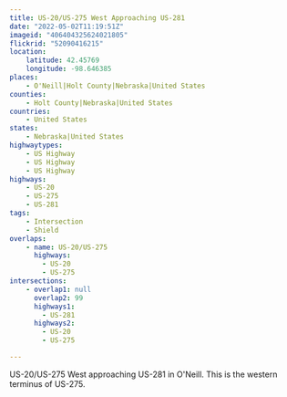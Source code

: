 ```yaml
---
title: US-20/US-275 West Approaching US-281
date: "2022-05-02T11:19:51Z"
imageid: "406404325624021805"
flickrid: "52090416215"
location:
    latitude: 42.45769
    longitude: -98.646385
places:
    - O'Neill|Holt County|Nebraska|United States
counties:
    - Holt County|Nebraska|United States
countries:
    - United States
states:
    - Nebraska|United States
highwaytypes:
    - US Highway
    - US Highway
    - US Highway
highways:
    - US-20
    - US-275
    - US-281
tags:
    - Intersection
    - Shield
overlaps:
    - name: US-20/US-275
      highways:
        - US-20
        - US-275
intersections:
    - overlap1: null
      overlap2: 99
      highways1:
        - US-281
      highways2:
        - US-20
        - US-275

---
```

US-20/US-275 West approaching US-281 in O'Neill.  This is the western terminus of US-275.